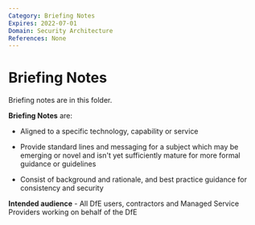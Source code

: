```yaml
---
Category: Briefing Notes
Expires: 2022-07-01
Domain: Security Architecture
References: None
---
```


# Briefing Notes
Briefing notes are in this folder.

**Briefing Notes** are:

* Aligned to a specific technology, capability or service

* Provide standard lines and messaging for a subject which may be emerging or novel and isn't yet sufficiently mature for more formal guidance or guidelines

* Consist of background and rationale, and best practice guidance for consistency and security

**Intended audience** - All DfE users, contractors and Managed Service Providers working on behalf of the DfE
